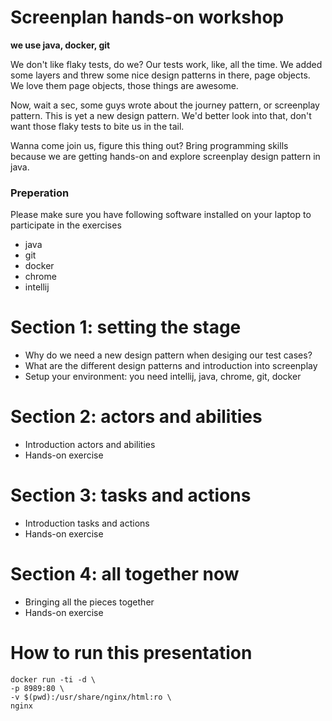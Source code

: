 # Screenplan hands-on workshop
**we use java, docker, git**

We don't like flaky tests, do we? Our tests work, like, all the time. We added some layers and threw some nice design patterns in there, page objects. We love them page objects, those things are awesome.

Now, wait a sec, some guys wrote about the journey pattern, or screenplay pattern. This is yet a new design pattern. We'd better look into that, don't want those flaky tests to bite us in the tail.

Wanna come join us, figure this thing out? Bring programming skills because we are getting hands-on and explore screenplay design pattern in java.

### Preperation

Please make sure you have following software installed on your laptop to participate in the exercises
- java
- git
- docker
- chrome
- intellij

# Section 1: setting the stage
- Why do we need a new design pattern when desiging our test cases?
- What are the different design patterns and introduction into screenplay
- Setup your environment: you need intellij, java, chrome, git, docker

# Section 2: actors and abilities
- Introduction actors and abilities
- Hands-on exercise

# Section 3: tasks and actions
- Introduction tasks and actions
- Hands-on exercise

# Section 4: all together now
- Bringing all the pieces together
- Hands-on exercise

# How to run this presentation

```
docker run -ti -d \
-p 8989:80 \
-v $(pwd):/usr/share/nginx/html:ro \
nginx
```
